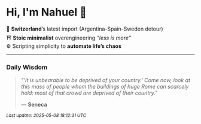 # Hi, I'm Nahuel :tiger:

📍 **Switzerland**’s latest import (Argentina-Spain-Sweden detour)  
⛩️ **Stoic minimalist** overengineering *“less is more”*  
⚙️ Scripting simplicity to **automate life’s chaos**

---

### Daily Wisdom
> _"'It is unbearable to be deprived of your country.' Come now, look at this mass of people whom the buildings of huge Rome can scarcely hold: most of that crowd are deprived of their country."_  
>
> — **Seneca**

<sub>*Last update: 2025-05-08 18:12:31 UTC*</sub>


